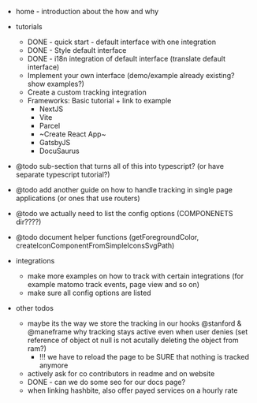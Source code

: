 * home - introduction about the how and why

* tutorials
  * DONE - quick start - default interface with one integration
  * DONE - Style default interface
  * DONE - i18n integration of default interface (translate default interface)
  * Implement your own interface (demo/example already existing? show examples?)
  * Create a custom tracking integration 
  * Frameworks: Basic tutorial + link to example
    * NextJS
    * Vite
    * Parcel
    * ~Create React App~
    * GatsbyJS
    * DocuSaurus
* @todo sub-section that turns all of this into typescript? (or have separate typescript tutorial?)
* @todo add another guide on how to handle tracking in single page applications (or ones that use routers)
* @todo we actually need to list the config options (COMPONENETS dir????)
* @todo document helper functions (getForegroundColor, createIconComponentFromSimpleIconsSvgPath)
    
* integrations
  * make more examples on how to track with certain integrations (for example matomo track events, page view and so on)
  * make sure all config options are listed



* other todos
  * maybe its the way we store the tracking in our hooks @stanford & @maneframe why tracking stays active even when user denies (set reference of object ot null is not acutally deleting the object from ram?)
    * !!! we have to reload the page to be SURE that nothing is tracked anymore
  * actively ask for co contributors in readme and on website
  * DONE - can we do some seo for our docs page?
  * when linking hashbite, also offer payed services on a hourly rate
